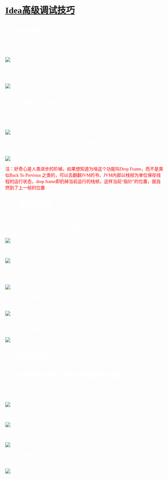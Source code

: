 # <font face=幼圆 color=white>[Idea高级调试技巧](https://www.cnblogs.com/yjmyzz/p/idea-advanced-debug-tips.html)</font>

## <font face=幼圆 color=white>一、条件断点</font>

<font face=幼圆 color=white>循环中经常用到这个技巧，比如：遍历1个大List的过程中，想让断点停在某个特定值。</font>

![](D:\project\springboot_003\src\main\resources\book\idea\image\debugger01.png)

<font face=幼圆 color=white>参考上图，在断点的位置，右击断点旁边的小红点，会出来一个界面，在Condition这里填入断点条件即可，这样调试时，就会自动停在i=10的位置</font>

![](D:\project\springboot_003\src\main\resources\book\idea\image\debugger02.png)



## <font face=幼圆 color=white>二、回到"上一步"</font>

<font face=幼圆 color=white>该技巧最适合特别复杂的方法套方法的场景，好不容易跑起来，一不小心手一抖，断点过去了，想回过头看看刚才的变量值，如果不知道该技巧，只能再跑一遍。</font>

![](D:\project\springboot_003\src\main\resources\book\idea\image\debugger3.png)



<font face=幼圆 color=white>参考上图，method1方法调用method2，当前断点的位置j=100，点击上图红色箭头位置的Drop Frame图标后，时间穿越了</font>

![](D:\project\springboot_003\src\main\resources\book\idea\image\debugger4.png)



<font face=幼圆 color=red>注：好奇心是人类进步的阶梯，如果想知道为啥这个功能叫Drop Frame，而不是类似Back To Previous 之类的，可以去翻翻JVM的书，JVM内部以栈帧为单位保存线程的运行状态，drop frame即扔掉当前运行的栈帧，这样当前“指针”的位置，就自然到了上一帧的位置</font>



## <font face=幼圆 color=white>三、多线程调试</font>

<font face=幼圆 color=white>多线程同时运行时，谁先执行，谁后执行，完全是看CPU心情的，无法控制先后，运行时可能没什么问题，但是调试时就比较麻烦了，最明显的就是断点乱跳，一会儿停这个线程，一会儿停在另一个线程，比如下图：</font>

![](D:\project\springboot_003\src\main\resources\book\idea\image\debugger5.png)

<font face=幼圆 color=white>如果想希望下一个断点位置是第2句诗句，可能要失望了：</font>

![](D:\project\springboot_003\src\main\resources\book\idea\image\debugger6.png)

<font face=幼圆 color=white>如果想让线程在调试时，想按自己的愿意来，让它停在哪个线程就停在哪个线程，可以在图中3个断点的小红点上右击，</font>

![](D:\project\springboot_003\src\main\resources\book\idea\image\debugger7.png)

<font face=幼圆 color=white>即：Suspend挂起的条件是按每个线程来，而非All。把这3个断点都这么设置后，再来一发试试</font>

![](D:\project\springboot_003\src\main\resources\book\idea\image\debugger8.png)

<font face=幼圆 color=white>注意上图中的红框位置，断点停下来时，这个下拉框可以看到各个线程（注：给线程起个容易识别的名字是个好习惯！），我们可以选择线程“天空中的飞鸟”</font>

![](D:\project\springboot_003\src\main\resources\book\idea\image\debugger9.png)



## <font face=幼圆 color=white>四、远程调试</font>



## <font face=幼圆 color=white>五、临时执行表达式/修改变量的运行值</font>

<font face=幼圆 color=white>调试时，可以临时执行一些表达式，参考下图：点击这二个图标中的任何1个都可以</font>

![](D:\project\springboot_003\src\main\resources\book\idea\image\dubugger10.png)

<font face=幼圆 color=white>点击+号后，就可以在新出现的输入框里输入表达式，比如i+5</font>

![](D:\project\springboot_003\src\main\resources\book\idea\image\debugger11.png)

<font face=幼圆 color=white>然后回车，马上就能看到结果 </font>

![](D:\project\springboot_003\src\main\resources\book\idea\image\debugger12.png)

<font face=幼圆 color=white>当然，如果调试时，想动态修改变量的值，也很容易，在变量上右击，然后选择Set Value，剩下的事，地球人都知道。</font>

![](D:\project\springboot_003\src\main\resources\book\idea\image\debugger13.png)